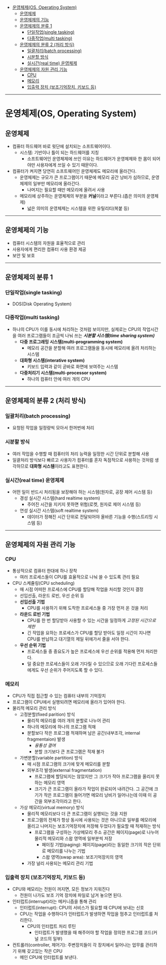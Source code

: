 - [운영체제(OS, Operating System)](#운영체제os-operating-system)
  - [운영체제](#운영체제)
  - [운영체제의 기능](#운영체제의-기능)
  - [운영체제의 분류 1](#운영체제의-분류-1)
    - [단일작업(single tasking)](#단일작업single-tasking)
    - [다중작업(multi tasking)](#다중작업multi-tasking)
  - [운영체제의 분류 2 (처리 방식)](#운영체제의-분류-2-처리-방식)
    - [일괄처리(batch processing)](#일괄처리batch-processing)
    - [시분할 방식](#시분할-방식)
    - [실시간(real time) 운영체제](#실시간real-time-운영체제)
  - [운영체제의 자원 관리 기능](#운영체제의-자원-관리-기능)
    - [CPU](#cpu)
    - [메모리](#메모리)
    - [입출력 장치 (보조기억장치, 키보드 등)](#입출력-장치-보조기억장치-키보드-등)

---

# 운영체제(OS, Operating System)

## 운영체제

- 컴퓨터 하드웨어 바로 윗단에 설치되는 소프트웨어이다.
  - 시스템: 기반이나 틀이 되는 하드웨어를 지칭
    - 소프트웨어인 운영체제에 쓰인 이유는 하드웨어가 운영체제와 한 몸이 되어야만 사용자에게 쓰일 수 있기 때문이다.
- 컴퓨터가 켜지면 당연히 소프트웨어인 운영체제도 메모리에 올라간다.
  - 운영체제는 규모가 큰 프로그램이기 때문에 메모리 공간 낭비가 심하므로, 운영체제의 일부만 메모리에 올라간다.
    - 나머지는 필요할 때만 메모리에 올려서 사용
  - 메모리에 상주하는 운영체제의 부분을 **커널**이라고 부른다.(좁은 의미의 운영체제)
    - 넓은 의미의 운영체제는 시스템을 위한 유틸리티(복붙 등)

---

## 운영체제의 기능

- 컴퓨터 시스템의 자원을 효율적으로 관리
- 사용자에게 편리한 컴퓨터 사용 환경 제공
- 보안 및 보호

---

## 운영체제의 분류 1

### 단일작업(single tasking)

- DOS(Disk Operating System)

### 다중작업(multi tasking)

- 하나의 CPU가 이를 동시에 처리하는 것처럼 보이지만, 실제로는 CPU의 작업시간을 여러 프로그램들이 조금씩 나눠 쓰는 ***시분할 시스템(time sharing system)***
  - **다중 프로그래밍 시스템(multi-programming system)**
    - 메모리 공간을 분할해 여러 프로그램들을 동시에 메모리에 올려 처리하는 시스템
  - **대화형 시스템(interative system)**
    - 키보드 입력과 같이 곧바로 화면에 보여주는 시스템
  - **다중처리기 시스템(multi-processor system)**
    - 하나의 컴퓨터 안에 여러 개의 CPU

---

## 운영체제의 분류 2 (처리 방식)

### 일괄처리(batch processing)

- 요청된 작업을 일정량씩 모아서 한꺼번에 처리

### 시분할 방식

- 여러 작업을 수행할 때 컴퓨터의 처리 능력을 일정한 시간 단위로 분할해 사용
- 일괄처리 방식보다 빠르고 사용자가 컴퓨터를 혼자 독점적으로 사용하는 것처럼 생각하므로 **대화형 시스템**이라고도 표현한다.

### 실시간(real time) 운영체제

- 어떤 일이 반드시 처리됨을 보장해야 하는 시스템(원자로, 공장 제어 시스템 등)
  - 경성 실시간 시스템(hard realtime system)
    - 주어진 시간을 지키지 못하면 위험(로켓, 원자로 제어 시스템 등)
  - 연성 실시간 시스템(soft realtime system)
    - 데이터가 정해진 시간 단위로 전달되어야 올바른 기능을 수행(스트리밍 시스템 등)

---

## 운영체제의 자원 관리 기능

### CPU

- 통상적으로 컴퓨터 한대에 하나 장착
  - 여러 프로세스들이 CPU를 효율적으로 나눠 쓸 수 있도록 관리 필요
- CPU 스케쥴링(CPU scheduling)
  - 매 시점 어떠한 프로세스에 CPU를 할당해 작업을 처리할 것인지 결정
  - 선입선출, 라운드 로빈, 우선 순위 등
  - **선입선출 기법**
    - CPU를 사용하기 위해 도착한 프로세스들 중 가장 먼저 온 것을 처리
  - **라운드 로빈 기법**
    - CPU를 한 번 할당받아 사용할 수 있는 시간을 일정하게 *고정된 시간으로 제한*
    - 긴 작업을 요하는 프로세스가 CPU를 할당 받아도 일정 시간이 지나면 CPU를 반납하고 대기열의 제일 뒤에가서 줄을 서야 한다.
  - **우선 순위 기법**
    - 프로세스들 중 중요도가 높은 프로세스에 우선 순위를 적용해 먼저 처리한다.
    - 덜 중요한 프로세스들이 오래 기다릴 수 있으므로 오래 기다린 프로세스들에게도 우선 순위가 주어지도록 할 수 있다.

### 메모리

- CPU가 직접 접근할 수 있는 컴퓨터 내부의 기억장치
- 프로그램이 CPU에서 실행되려면 메모리에 올라가 있어야 한다.
- 물리적 메모리 관리 방식
  - 고정분할(fixed parition) 방식
    - 물리적 메모리를 여러 개의 분할로 나누어 관리
    - 하나의 메모리에 하나의 프로그램 적재
    - 분할보다 작은 프로그램 적재하며 남은 공간(내부조각, internal fragmentaion) 발생
      - *융통성 결여*
      - 분할 크기보다 큰 프로그램은 적재 불가
  - 가변분할(variable partition) 방식
    - 매 시점 프로그램의 크기에 맞게 메모리를 분할
    - 외부조각 발생(external fragmentation)
      - 프로그램에 할당되지는 않았지만 그 크기가 작아 프로그램을 올리지 못하는 메모리 영역
      - 크기가 큰 프로그램이 올라가 작업이 완료되어 내려간다. 그 공간에 크기가 작은 프로그램이 들어가면 메모리 낭비가 일어나는데 이때 이 공간을 외부조각이라고 한다.
  - 가상 메모리(virtual memory) 방식
    - 물리적 메모리보다 더 큰 프로그램이 실행되는 것을 지원
    - 프로그램의 전체가 항상 동시에 사용되는 것은 아니므로 일부를 메모리에 올리고 나머지는 보조기억장치에 저장해 두었다가 필요할 때 적재하는 방식
      - 프로그램을 구성하는 가상메모리 주소 공간은 페이지(page)로 나누어 물리적 메모리와 스왑 영역에 일부분씩 저장
        - 페이징 기법(paging): 페이지(page)라는 동일한 크기의 작은 단위로 메모리를 나누는 기법
        - 스왑 영역(swap area): 보조기억장치의 영역
    - 가장 널리 사용되는 메모리 관리 기법

### 입출력 장치 (보조기억장치, 키보드 등)

- CPU와 메모리는 전원이 꺼지면, 모든 정보가 지워진다
  - 전원이 나가도 보조 기억 장치에 파일로 남겨 놓으면 된다.
- 인터럽트(interrupt)라는 메커니즘을 통해 관리
  - 인터럽트(interrupt): CPU의 서비스가 필요할 때 CPU에 보내는 신호
  - CPU는 작업을 수행하다가 인터럽트가 발생하면 작업을 멈추고 인터럽트를 처리한다.
    - CPU의 인터럽트 처리 루틴
      - 인터럽트가 발생했을 때 해주어야 할 작업을 정의한 프로그램 코드(커널 코드의 일부)
- 컨트롤러(controller, 제어기): 주변장치들이 각 장치에서 일어나는 업무를 관리하기 위해 갖고있는 작은 CPU
  - 메인 CPU에 인터럽트를 보낸다.
